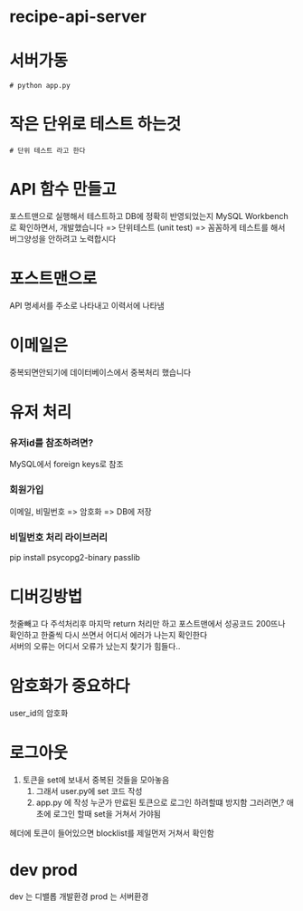 # recipe-api-server

# 서버가동
    # python app.py

# 작은 단위로 테스트 하는것
    # 단위 테스트 라고 한다

# API 함수 만들고
포스트맨으로 실행해서 테스트하고
DB에 정확히 반영되었는지 MySQL Workbench로 확인하면서, 개발했습니다
=> 단위테스트 (unit test)
=> 꼼꼼하게 테스트를 해서 버그양성을 안하려고 노력합시다

# 포스트맨으로
API 명세서를 주소로 나타내고
이력서에 나타냄

# 이메일은
중복되면안되기에 데이터베이스에서 중복처리 했습니다

# 유저 처리
### 유저id를 참조하려면?
MySQL에서 foreign keys로 참조

### 회원가입
이메일, 비밀번호 => 암호화 => DB에 저장

### 비밀번호 처리 라이브러리
pip install psycopg2-binary passlib

# 디버깅방법
첫줄빼고 다 주석처리후
마지막 return 처리만 하고 포스트맨에서 성공코드 200뜨나 확인하고
한줄씩 다시 쓰면서 어디서 에러가 나는지 확인한다
\
서버의 오류는 어디서 오류가 났는지 찾기가 힘들다..

# 암호화가 중요하다
user_id의 암호화

# 로그아웃
1. 토큰을 set에 보내서 중복된 것들을 모아놓음
    1. 그래서 user.py에 set 코드 작성
    2. app.py 에 작성
누군가 만료된 토큰으로 로그인 하려할떄 방지함
그러려면,? 애초에 로그인 할때 set을 거쳐서 가야됨

헤더에 토큰이 들어있으면 blocklist를 제일먼저 거쳐서 확인함

# dev prod
dev 는 디밸롭 개발환경
prod 는 서버환경
